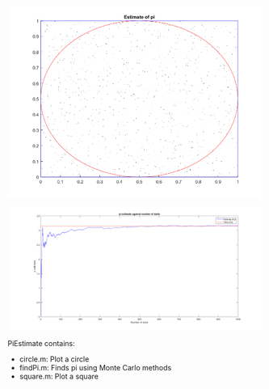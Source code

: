 ![alt text](https://github.com/BambooFlower/Math-Scripts/blob/master/Plots/PiEstimate/PiPlot.png)

![alt text](https://github.com/BambooFlower/Math-Scripts/blob/master/Plots/PiEstimate/PiEstimate.png)

PiEstimate contains:
- circle.m: Plot a circle 
- findPi.m: Finds pi using Monte Carlo methods 
- square.m: Plot a square
